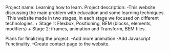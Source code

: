 Project name: Learning how to learn.
Project description: 
    -This website discussing the main problem with education and some learning techniques.  
    -This website made in two stages, in each stage we focused on different technologies.
        + Stage 1: Flexbox, Positioning, BEM (blocks, elements, modifiers)
        + Stage 2: iframes, animation and Transform, BEM files.

Plans for finalizing the project:
    -Add more animation
    -Add Javascript Functinality. 
    -Create contact page to the website.

   